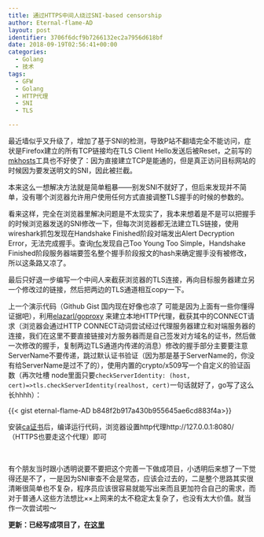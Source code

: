 ```yaml
---
title: 通过HTTPS中间人绕过SNI-based censorship
author: Eternal-flame-AD
layout: post
identifier: 3706f6dcf9b7266132ec2a7956d618bf
date: 2018-09-19T02:56:41+00:00
categories:
  - Golang
  - 技术
tags:
  - GFW
  - Golang
  - HTTP代理
  - SNI
  - TLS

---
```

最近墙似乎又升级了，增加了基于SNI的检测，导致P站不翻墙完全不能访问，症状是Firefox建立的所有TCP链接均在TLS Client Hello发送后被Reset，之前写的[mkhosts][1]工具也不好使了：因为直接建立TCP是能通的，但是真正访问目标网站的时候因为要发送明文的SNI，因此被拦截。

本来这么一想解决方法就是简单粗暴——别发SNI不就好了，但后来发现并不简单，没有哪个浏览器允许用户使用任何方式直接调整TLS握手的时候的参数的。

看来这样，完全在浏览器里解决问题是不太现实了，我本来想着是不是可以把握手的时候浏览器发送的SNI修改一下，但每次浏览器都无法建立TLS链接，使用wireshark抓包发现在Handshake Finished阶段对端发出Alert Decryption Error，无法完成握手。查询[rfc][2]发现自己Too Young Too Simple，Handshake Finished阶段服务器端要签名整个握手阶段报文的hash来确定握手没有被修改，所以这条路又凉了。

最后只好退一步编写一个中间人来截获浏览器的TLS连接，再向目标服务器建立另一个修改过的链接，然后把两边的TLS通道相互copy一下。

上一个演示代码（Github Gist 国内现在好像也凉了 可能是因为上面有一些你懂得证据吧），利用[elazarl/goproxy][3] 来建立本地HTTP代理，截获其中的CONNECT请求（浏览器会通过HTTP CONNECT动词尝试经过代理服务器建立和对端服务器的连接，我们在这里不要直接链接对方服务器而是自己签发对方域名的证书，然后做一次修改的握手，复制两边TLS通道内传递的消息）修改的握手部分主要要注意ServerName不要传递，跳过默认证书验证（因为那是基于ServerName的，你没有给ServerName是过不了的），使用内置的crypto/x509写一个自定义的验证函数（再次吐槽 node里面只要`checkServerIdentity: (host, cert)=>tls.checkServerIdentity(realhost, cert)`一句话就好了，go写了这么长hhhh）：

{{< gist eternal-flame-AD b848f2b917a430b955645ae6cd883f4a>}}

安装[ca证书][4]后，编译运行代码，浏览器设置http代理http://127.0.0.1:8080/ （HTTPS也要走这个代理）即可

&nbsp;

有个朋友当时跟小透明说要不要把这个完善一下做成项目，小透明后来想了一下觉得还是不了，一是因为SNI审查不会是常态，应该会过去的，二是整个思路其实很清晰很简单也不复杂，程序员应该很容易就能写出来而且更加符合自己的需求，而对于普通人这些方法想比××上网来的太不稳定太复杂了，也没有太大价值。就当作一次尝试啦～

**更新：已经写成项目了，在[这里](https://www.github.com/eternal-flame-AD/go-pixiv)**

 [1]: https://github.com/eternal-flame-AD/mkhosts
 [2]: https://tools.ietf.org/html/rfc5246#section-7.4.9
 [3]: https://github.com/elazarl/goproxy
 [4]: https://github.com/elazarl/goproxy/raw/master/ca.pem